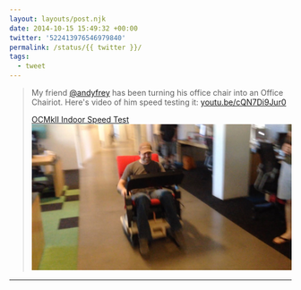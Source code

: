 ```yaml
---
layout: layouts/post.njk
date: 2014-10-15 15:49:32 +00:00
twitter: '522413976546979840'
permalink: /status/{{ twitter }}/
tags: 
  - tweet
---
```


> My friend [@andyfrey](https://twitter.com/andyfrey) has been turning his office chair into an Office Chairiot. Here's video of him speed testing it: [youtu.be/cQN7Di9Jur0](http://youtu.be/cQN7Di9Jur0)
> 
> [<span>OCMkII Indoor Speed Test</span> ![man driving an IKEA chair through an office](/img/_youtube/522413976546979840.jpg)](http://youtu.be/cQN7Di9Jur0)

---
